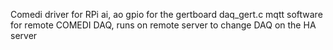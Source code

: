 Comedi driver for RPi ai, ao gpio for the  gertboard daq_gert.c
mqtt software for remote COMEDI DAQ, runs on remote server to change DAQ on the HA server 
